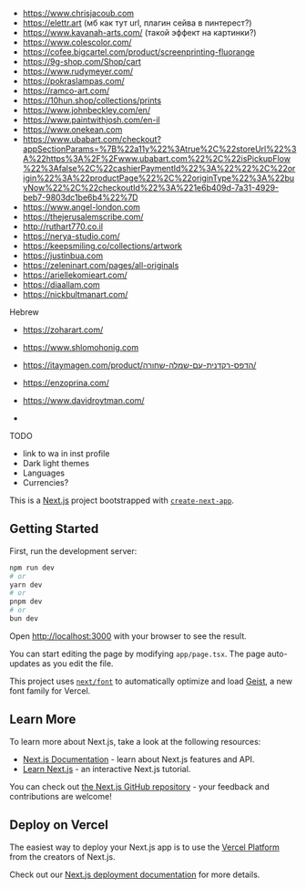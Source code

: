 

- https://www.chrisjacoub.com
- https://elettr.art (мб как тут url, плагин сейва в пинтерест?)
- https://www.kavanah-arts.com/ (такой эффект на картинки?)
- https://www.colescolor.com/
- https://cofee.bigcartel.com/product/screenprinting-fluorange
- https://9g-shop.com/Shop/cart
- https://www.rudymeyer.com/
- https://pokraslampas.com/
- https://ramco-art.com/
- https://10hun.shop/collections/prints
- https://www.johnbeckley.com/en/
- https://www.paintwithjosh.com/en-il
- https://www.onekean.com
- https://www.ubabart.com/checkout?appSectionParams=%7B%22a11y%22%3Atrue%2C%22storeUrl%22%3A%22https%3A%2F%2Fwww.ubabart.com%22%2C%22isPickupFlow%22%3Afalse%2C%22cashierPaymentId%22%3A%22%22%2C%22origin%22%3A%22productPage%22%2C%22originType%22%3A%22buyNow%22%2C%22checkoutId%22%3A%221e6b409d-7a31-4929-beb7-9803dc1be6b4%22%7D
- https://www.angel-london.com
- https://thejerusalemscribe.com/
- http://ruthart770.co.il
- https://nerya-studio.com/
- https://keepsmiling.co/collections/artwork
- https://justinbua.com
- https://zeleninart.com/pages/all-originals
- https://ariellekomieart.com/
- https://diaallam.com
- https://nickbultmanart.com/

Hebrew
- https://zoharart.com/
- https://www.shlomohonig.com
- https://itaymagen.com/product/הדפס-רקדנית-עם-שמלה-שחורה/

- https://enzoprina.com/
- https://www.davidroytman.com/
- 

TODO
- link to wa in inst profile
- Dark light themes
- Languages
- Currencies?

This is a [Next.js](https://nextjs.org) project bootstrapped with [`create-next-app`](https://nextjs.org/docs/app/api-reference/cli/create-next-app).

## Getting Started

First, run the development server:

```bash
npm run dev
# or
yarn dev
# or
pnpm dev
# or
bun dev
```

Open [http://localhost:3000](http://localhost:3000) with your browser to see the result.

You can start editing the page by modifying `app/page.tsx`. The page auto-updates as you edit the file.

This project uses [`next/font`](https://nextjs.org/docs/app/building-your-application/optimizing/fonts) to automatically optimize and load [Geist](https://vercel.com/font), a new font family for Vercel.

## Learn More

To learn more about Next.js, take a look at the following resources:

- [Next.js Documentation](https://nextjs.org/docs) - learn about Next.js features and API.
- [Learn Next.js](https://nextjs.org/learn) - an interactive Next.js tutorial.

You can check out [the Next.js GitHub repository](https://github.com/vercel/next.js) - your feedback and contributions are welcome!

## Deploy on Vercel

The easiest way to deploy your Next.js app is to use the [Vercel Platform](https://vercel.com/new?utm_medium=default-template&filter=next.js&utm_source=create-next-app&utm_campaign=create-next-app-readme) from the creators of Next.js.

Check out our [Next.js deployment documentation](https://nextjs.org/docs/app/building-your-application/deploying) for more details.
